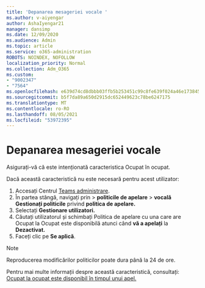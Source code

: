 ```yaml
---
title: 'Depanarea mesageriei vocale '
ms.author: v-aiyengar
author: AshaIyengar21
manager: dansimp
ms.date: 12/09/2020
ms.audience: Admin
ms.topic: article
ms.service: o365-administration
ROBOTS: NOINDEX, NOFOLLOW
localization_priority: Normal
ms.collection: Adm_O365
ms.custom:
- "9002347"
- "7564"
ms.openlocfilehash: e639d74cd8dbbb03ffb5b253451c99c8fe639f024a46e173845a0f4d322e43ca
ms.sourcegitcommit: b5f7da89a650d2915dc652449623c78be6247175
ms.translationtype: MT
ms.contentlocale: ro-RO
ms.lasthandoff: 08/05/2021
ms.locfileid: "53972395"
---
```

# <a name="troubleshooting-voicemail"></a>Depanarea mesageriei vocale

Asigurați-vă că este intenționată caracteristica Ocupat în ocupat.

Dacă această caracteristică nu este necesară pentru acest utilizator:

1. Accesați Centrul [Teams administrare](https://admin.teams.microsoft.com/policies/calling).
1. În partea stângă, navigați prin   >  **politicile de apelare**  >  **vocală Gestionați politicile** privind **politica de apelare.**
1. Selectați **Gestionare utilizatori.**
1. Căutați utilizatorul și schimbați Politica de apelare cu una care are Ocupat la Ocupat este disponibilă atunci când **vă a apelați** la **Dezactivat.**
1. Faceți clic pe **Se aplică**.
> [!NOTE]
> Reproducerea modificărilor politicilor poate dura până la 24 de ore.

Pentru mai multe informații despre această caracteristică, consultați: [Ocupat la ocupat este disponibil în timpul unui apel.](https://docs.microsoft.com/microsoftteams/teams-calling-policy#busy-on-busy-is-available-while-in-a-call)
